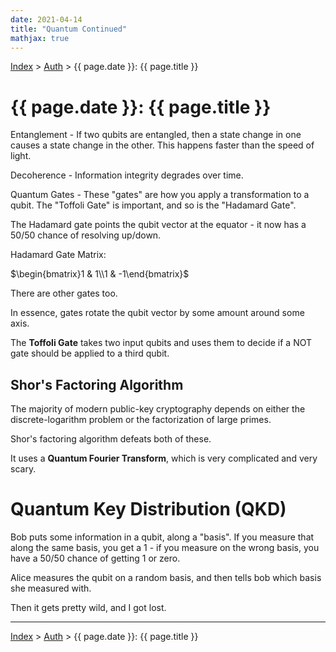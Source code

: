 ```yaml
---
date: 2021-04-14
title: "Quantum Continued"
mathjax: true
---
```


[Index](../../../index.md) > [Auth](./index.md) > {{ page.date }}: {{ page.title }}

# {{ page.date }}: {{ page.title }}

Entanglement - If two qubits are entangled, then a state change in one causes a state change in the other. This happens faster than the speed of light.

Decoherence - Information integrity degrades over time.

Quantum Gates - These "gates" are how you apply a transformation to a qubit. The "Toffoli Gate" is important, and so is the "Hadamard Gate".

The Hadamard gate points the qubit vector at the equator - it now has a 50/50 chance of resolving up/down.

Hadamard Gate Matrix:

$\begin{bmatrix}1 & 1\\1 & -1\end{bmatrix}$

There are other gates too.

In essence, gates rotate the qubit vector by some amount around some axis.

The **Toffoli Gate** takes two input qubits and uses them to decide if a NOT gate should be applied to a third qubit.

## Shor's Factoring Algorithm

The majority of modern public-key cryptography depends on either the discrete-logarithm problem or the factorization of large primes.

Shor's factoring algorithm defeats both of these.

It uses a **Quantum Fourier Transform**, which is very complicated and very scary.

# Quantum Key Distribution (QKD)


Bob puts some information in a qubit, along a "basis". If you measure that along the same basis, you get a 1 - if you measure on the wrong basis, you have a 50/50 chance of getting 1 or zero.

Alice measures the qubit on a random basis, and then tells bob which basis she measured with.

Then it gets pretty wild, and I got lost.

---

[Index](../../../index.md) > [Auth](./index.md) > {{ page.date }}: {{ page.title }}
